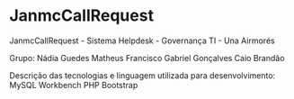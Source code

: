 # JanmcCallRequest

JanmcCallRequest - Sistema Helpdesk - Governança TI - Una Airmorés

Grupo:
Nádia Guedes 
Matheus Francisco 
Gabriel Gonçalves
Caio Brandão

Descrição das tecnologias e linguagem utilizada para desenvolvimento:
MySQL Workbench
PHP
Bootstrap
